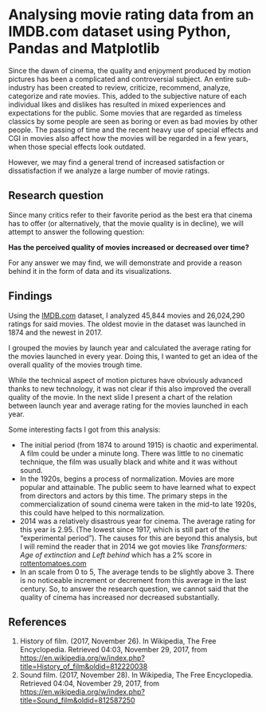 Analysing movie rating data from an IMDB.com dataset using Python, Pandas and Matplotlib
====================================================

Since the dawn of cinema, the quality and enjoyment produced by motion pictures has been a complicated and controversial subject. An entire sub-industry has been created to review, criticize, recommend, analyze, categorize and rate movies. This, added to the subjective nature of each individual likes and dislikes has resulted in mixed experiences and expectations for the public. Some movies that are regarded as timeless classics by some people are seen as boring or even as bad movies by other people. The passing of time and the recent heavy use of special effects and CGI in movies also affect how the movies will be regarded in a few years, when those special effects look outdated.

However, we may find a general trend of increased satisfaction or dissatisfaction if we analyze a large number of movie ratings.

Research question
-----------------
Since many critics refer to their favorite period as the best era that cinema has to offer (or alternatively, that the movie quality is in decline), we will attempt to answer the following question:

**Has the perceived quality of movies increased or decreased over time?**

For any answer we may find, we will demonstrate and provide a reason behind it in the form of data and its visualizations.

Findings
--------
Using the [IMDB.com](http://www.imdb.com/) dataset, I analyzed 45,844 movies and 26,024,290 ratings for said movies. The oldest movie in the dataset was launched in 1874 and the newest in 2017.

I grouped the movies by launch year and calculated the average rating for the movies launched in every year. Doing this, I wanted to get an idea of the overall quality of the movies trough time.

While the technical aspect of motion pictures have obviously advanced thanks to new technology, it was not clear if this also improved the overall quality of the movie. In the next slide I present a chart of the relation between launch year and average rating for the movies launched in each year.

Some interesting facts I got from this analysis:

 - The initial period (from 1874 to around 1915) is chaotic and experimental. A film could be under a minute long. There was little to no cinematic technique, the film was usually black and white and it was without sound.
 - In the 1920s, begins a process of normalization. Movies are more popular and attainable. The public seem to have learned what to expect from directors and actors by this time. The primary steps in the commercialization of sound cinema were taken in the mid-to late 1920s, this could have helped to this normalization.
 - 2014 was a relatively disastrous year for cinema. The average rating for this year is 2.95. (The lowest since 1917, which is still part of the “experimental period”). The causes for this are beyond this analysis, but I will remind the reader that in 2014 we got movies like *Transformers: Age of extinction* and *Left behind* which has a 2% score in [rottentomatoes.com](https://www.rottentomatoes.com/)
 - In an scale from 0 to 5, The average tends to be slightly above 3. There is no noticeable increment or decrement from this average in the last century. So, to answer the research question, we cannot said that the quality of cinema has increased nor decreased substantially.

References
----------

 1. History of film. (2017, November 26). In Wikipedia, The Free Encyclopedia. Retrieved 04:03, November 29, 2017, from https://en.wikipedia.org/w/index.php?title=History_of_film&oldid=812220038
 2. Sound film. (2017, November 28). In Wikipedia, The Free Encyclopedia. Retrieved 04:04, November 29, 2017, from https://en.wikipedia.org/w/index.php?title=Sound_film&oldid=812587250
